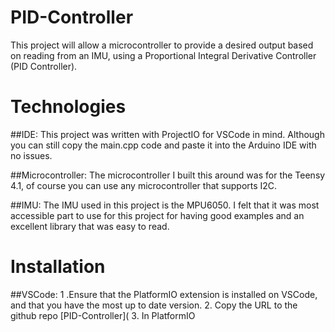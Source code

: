 # PID-Controller
This project will allow a microcontroller to provide a desired output based on reading from an IMU, using a Proportional Integral Derivative Controller (PID Controller).

# Technologies
##IDE: This project was written with ProjectIO for VSCode in mind. Although you can still copy the main.cpp code and paste it into the Arduino IDE with no issues.

##Microcontroller: The microcontroller I built this around was for the Teensy 4.1, of course you can use any microcontroller that supports I2C. 

##IMU: The IMU used in this project is the MPU6050. I felt that it was most accessible part to use for this project for having good examples and an excellent library that was easy to read.

# Installation
##VSCode: 
1 .Ensure that the PlatformIO extension is installed on VSCode, and that you have the most up to date version.
2. Copy the URL to the github repo [PID-Controller](
3. In PlatformIO

